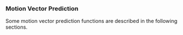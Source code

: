 ### Motion Vector Prediction

Some motion vector prediction functions are described in the following sections.
